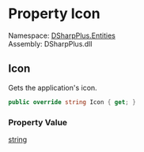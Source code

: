 # Property Icon

Namespace: [DSharpPlus.Entities](DSharpPlus.Entities.md)  
Assembly: DSharpPlus.dll

## <a id="DSharpPlus_Entities_DiscordApplication_Icon"></a>Icon

Gets the application's icon.

```csharp
public override string Icon { get; }
```

### Property Value

[string](https://learn.microsoft.com/dotnet/api/system.string)

